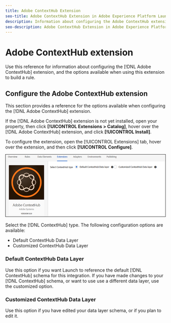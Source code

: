 ```yaml
---
title: Adobe ContextHub Extension
seo-title: Adobe ContextHub Extension in Adobe Experience Platform Launch
description: Information about configuring the Adobe ContextHub extension, and the options available when using this extension to build a rule
seo-description: Adobe ContextHub Extension in Adobe Experience Platform Launch
---
```


# Adobe ContextHub extension

Use this reference for information about configuring the [!DNL Adobe ContextHub] extension, and the options available when using this extension to build a rule.

## Configure the Adobe ContextHub extension

This section provides a reference for the options available when configuring the [!DNL Adobe ContextHub] extension.

If the [!DNL Adobe ContextHub] extension is not yet installed, open your property, then click **[!UICONTROL Extensions > Catalog]**, hover over the [!DNL Adobe ContextHub] extension, and click **[!UICONTROL Install]**.

To configure the extension, open the [!UICONTROL Extensions] tab, hover over the extension, and then click **[!UICONTROL Configure]**.

![](/help/assets/ext-contexthub-config.png)

Select the [!DNL ContextHub] type. The following configuration options are available:
* Default ContextHub Data Layer
* Customized ContextHub Data Layer

### Default ContextHub Data Layer

Use this option if you want Launch to reference the default [!DNL ContextHub] schema for this integration. If you have made changes to your [!DNL ContextHub] schema, or want to use use a different data layer, use the customized option.

### Customized ContextHub Data Layer

Use this option if you have edited your data layer schema, or if you plan to edit it.
